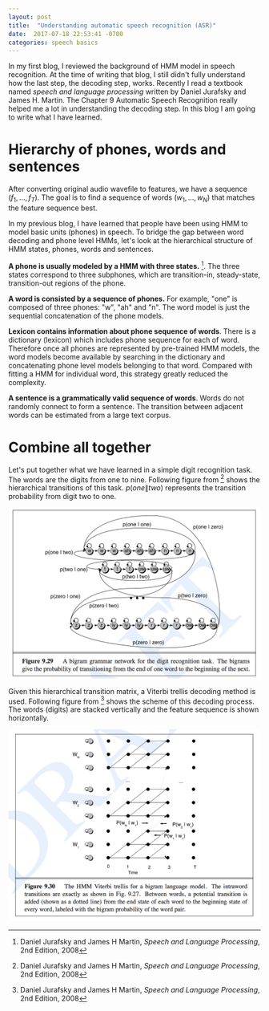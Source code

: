 ```yaml
---
layout: post
title:  "Understanding automatic speech recognition (ASR)"
date:  2017-07-18 22:53:41 -0700
categories: speech basics
---
```


In my first blog, I reviewed the background of HMM model in speech
recognition. At the time of writing that blog, I still didn't fully
understand how the last step, the decoding step, works. Recently I
read a textbook named *speech and language processing* written by
Daniel Jurafsky and James H. Martin. The Chapter 9 Automatic Speech
Recognition really helped me a lot in understanding the decoding
step. In this blog I am going to write what I have learned.

# Hierarchy of phones, words and sentences

After converting original audio wavefile to features, we have a
sequence $(f_1, \ldots, f_T)$. The goal is to find a sequence of words
$(w_1, \ldots, w_N)$ that matches the feature sequence best.

In my previous blog, I have learned that people have been using HMM to
model basic units (phones) in speech. To bridge the gap between word
decoding and phone level HMMs, let's look at the hierarchical
structure of HMM states, phones, words and sentences.

**A phone is usually modeled by a HMM with three states.**
[^ref1]. The three states correspond to three subphones, which are
transition-in, steady-state, transition-out regions of the phone. 

**A word is consisted by a sequence of phones.** For example, "one" is
composed of three phones: "w", "ah" and "n". The word model is just
the sequential concatenation of the phone models. 

**Lexicon contains information about phone sequence of words**.  There
is a dictionary (lexicon) which includes phone sequence for each of
word. Therefore once all phones are represented by pre-trained HMM
models, the word models become available by searching in the
dictionary and concatenating phone level models belonging to that
word. Compared with fitting a HMM for individual word, this strategy
greatly reduced the complexity.

**A sentence is a grammatically valid sequence of words**. Words do
not randomly connect to form a sentence. The transition between
adjacent words can be estimated from a large text corpus. 


# Combine all together

Let's put together what we have learned in a simple digit recognition
task. The words are the digits from one to nine. Following figure from
[^ref1] shows the hierarchical transitions of this task. $p(one \|
two)$ represents the transition probability from digit two to one.

![hierarchical graph][hierarchical_graph]


Given this hierarchical transition matrix, a Viterbi trellis decoding
method is used. Following figure from [^ref1] shows the scheme of this
decoding process. The words (digits) are stacked vertically and the
feature sequence is shown horizontally.

![Viterbi trellis decoding][viterbi_trellis]


[^ref1]: Daniel Jurafsky and James H Martin, *Speech and Language
    Processing*, 2nd Edition, 2008

[hierarchical_graph]: /assets/2017-07-18/phone-word-sentence-hierarchy.png

[viterbi_trellis]: /assets/2017-07-18/viterbi_trellis.png
